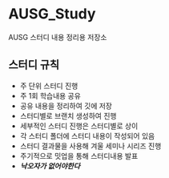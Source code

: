 # AUSG_Study
AUSG 스터디 내용 정리용 저장소

## 스터디 규칙
* 주 단위 스터디 진행
* 주 1회 학습내용 공유
* 공유 내용을 정리하여 깃에 저장
* 스터디별로 브랜치 생성하여 진행
* 세부적인 스터디 진행은 스터디별로 상이
* 각 스터디 폴더에 스터디 내용이 작성되어 있음
* 스터디 결과물을 사용해 겨울 세미나 시리즈 진행
* 주기적으로 밋업을 통해 스터디내용 발표
* ***낙오자가 없어야한다***